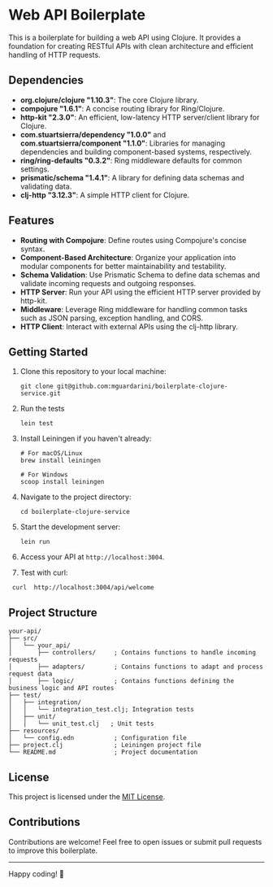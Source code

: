 # Web API Boilerplate

This is a boilerplate for building a web API using Clojure. It provides a foundation for creating RESTful APIs with clean architecture and efficient handling of HTTP requests.

## Dependencies

- **org.clojure/clojure "1.10.3"**: The core Clojure library.
- **compojure "1.6.1"**: A concise routing library for Ring/Clojure.
- **http-kit "2.3.0"**: An efficient, low-latency HTTP server/client library for Clojure.
- **com.stuartsierra/dependency "1.0.0"** and **com.stuartsierra/component "1.1.0"**: Libraries for managing dependencies and building component-based systems, respectively.
- **ring/ring-defaults "0.3.2"**: Ring middleware defaults for common settings.
- **prismatic/schema "1.4.1"**: A library for defining data schemas and validating data.
- **clj-http "3.12.3"**: A simple HTTP client for Clojure.

## Features

- **Routing with Compojure**: Define routes using Compojure's concise syntax.
- **Component-Based Architecture**: Organize your application into modular components for better maintainability and testability.
- **Schema Validation**: Use Prismatic Schema to define data schemas and validate incoming requests and outgoing responses.
- **HTTP Server**: Run your API using the efficient HTTP server provided by http-kit.
- **Middleware**: Leverage Ring middleware for handling common tasks such as JSON parsing, exception handling, and CORS.
- **HTTP Client**: Interact with external APIs using the clj-http library.

## Getting Started

1. Clone this repository to your local machine:

   ```
   git clone git@github.com:mguardarini/boilerplate-clojure-service.git
   ```
2. Run the tests
   ```
   lein test
   ```
3. Install Leiningen if you haven't already:

   ```
   # For macOS/Linux
   brew install leiningen
   
   # For Windows
   scoop install leiningen
   ```

4. Navigate to the project directory:

   ```
   cd boilerplate-clojure-service
   ```

5. Start the development server:

   ```
   lein run
   ```

6. Access your API at `http://localhost:3004`.


7. Test with curl:

 ```
  curl  http://localhost:3004/api/welcome  
  ```

## Project Structure

```
your-api/
├── src/
│   └── your_api/
│       ├── controllers/     ; Contains functions to handle incoming requests
│       ├── adapters/        ; Contains functions to adapt and process request data
│       ├── logic/           ; Contains functions defining the business logic and API routes
├── test/
│   ├── integration/
│   │   └── integration_test.clj; Integration tests
│   ├── unit/
│   │   └── unit_test.clj   ; Unit tests
├── resources/
│   └── config.edn           ; Configuration file
├── project.clj              ; Leiningen project file
└── README.md                ; Project documentation
```

## License

This project is licensed under the [MIT License](LICENSE).

## Contributions

Contributions are welcome! Feel free to open issues or submit pull requests to improve this boilerplate.

---

Happy coding! 🚀